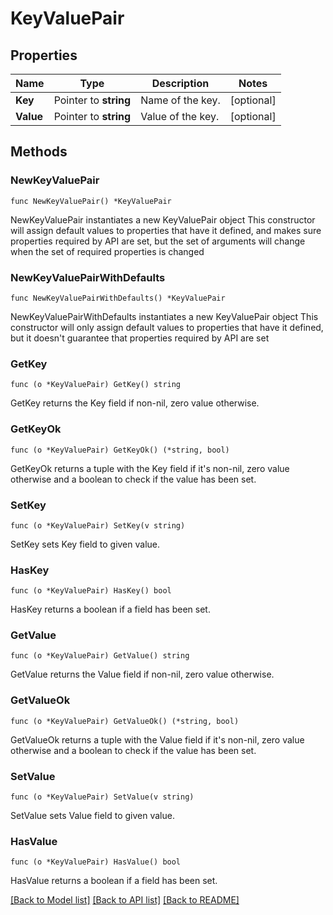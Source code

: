 # KeyValuePair

## Properties

Name | Type | Description | Notes
------------ | ------------- | ------------- | -------------
**Key** | Pointer to **string** | Name of the key. | [optional] 
**Value** | Pointer to **string** | Value of the key. | [optional] 

## Methods

### NewKeyValuePair

`func NewKeyValuePair() *KeyValuePair`

NewKeyValuePair instantiates a new KeyValuePair object
This constructor will assign default values to properties that have it defined,
and makes sure properties required by API are set, but the set of arguments
will change when the set of required properties is changed

### NewKeyValuePairWithDefaults

`func NewKeyValuePairWithDefaults() *KeyValuePair`

NewKeyValuePairWithDefaults instantiates a new KeyValuePair object
This constructor will only assign default values to properties that have it defined,
but it doesn't guarantee that properties required by API are set

### GetKey

`func (o *KeyValuePair) GetKey() string`

GetKey returns the Key field if non-nil, zero value otherwise.

### GetKeyOk

`func (o *KeyValuePair) GetKeyOk() (*string, bool)`

GetKeyOk returns a tuple with the Key field if it's non-nil, zero value otherwise
and a boolean to check if the value has been set.

### SetKey

`func (o *KeyValuePair) SetKey(v string)`

SetKey sets Key field to given value.

### HasKey

`func (o *KeyValuePair) HasKey() bool`

HasKey returns a boolean if a field has been set.

### GetValue

`func (o *KeyValuePair) GetValue() string`

GetValue returns the Value field if non-nil, zero value otherwise.

### GetValueOk

`func (o *KeyValuePair) GetValueOk() (*string, bool)`

GetValueOk returns a tuple with the Value field if it's non-nil, zero value otherwise
and a boolean to check if the value has been set.

### SetValue

`func (o *KeyValuePair) SetValue(v string)`

SetValue sets Value field to given value.

### HasValue

`func (o *KeyValuePair) HasValue() bool`

HasValue returns a boolean if a field has been set.


[[Back to Model list]](../README.md#documentation-for-models) [[Back to API list]](../README.md#documentation-for-api-endpoints) [[Back to README]](../README.md)


